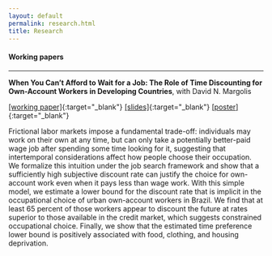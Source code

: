 ```yaml
---
layout: default
permalink: research.html
title: Research
---
```


#### Working papers

<hr>

<b>When You Can’t Afford to Wait for a Job: The Role of Time Discounting for Own-Account Workers in Developing Countries</b>, with David N. Margolis

[[working paper]](https://hal-pse.archives-ouvertes.fr/halshs-03288728v1){:target="_blank"} [[slides]](../docs/scarelli_margolis_2021_oaw_slides.pdf){:target="_blank"} [[poster]](../docs/scarelli_margolis_2021_oaw_poster.pdf){:target="_blank"}

Frictional labor markets impose a fundamental trade-off: individuals may work on their own at any time, but can only take a potentially better-paid wage job after spending some time looking for it, suggesting that intertemporal considerations affect how people choose their occupation. We formalize this intuition under the job search framework and show that a sufficiently high subjective discount rate can justify the choice for own-account work even when it pays less than wage work. With this simple model, we estimate a lower bound for the discount rate that is implicit in the occupational choice of urban own-account workers in Brazil. We find that at least 65 percent of those workers appear to discount the future at rates superior to those available in the credit market, which suggests constrained occupational choice. Finally, we show that the estimated time preference lower bound is positively associated with food, clothing, and housing deprivation.

<!---
<br>

#### Computer programs

Stata program for estimation of .... --->
